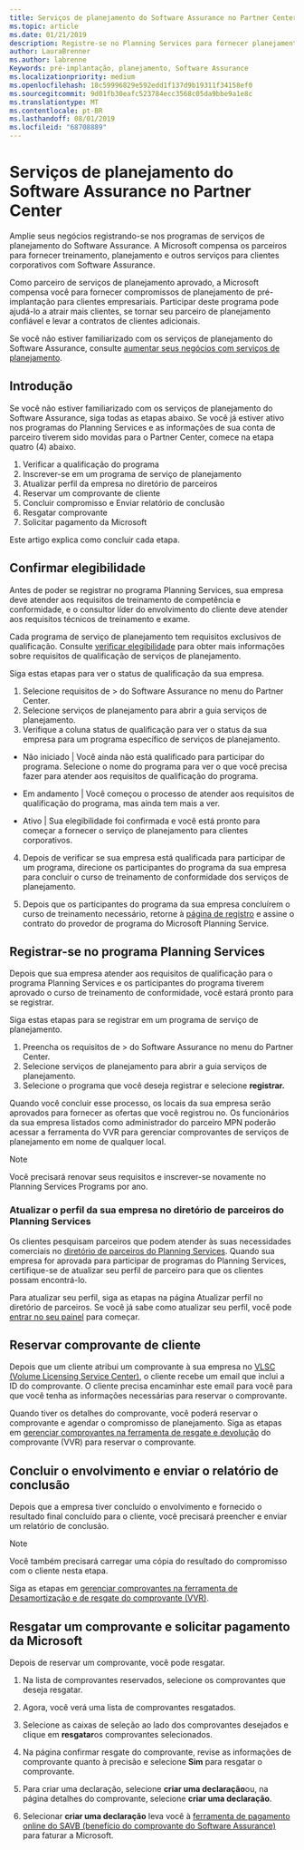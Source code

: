 ```yaml
---
title: Serviços de planejamento do Software Assurance no Partner Center | Centro de parceiros
ms.topic: article
ms.date: 01/21/2019
description: Registre-se no Planning Services para fornecer planejamento de pré-implantação para clientes corporativos
author: LauraBrenner
ms.author: labrenne
Keywords: pré-implantação, planejamento, Software Assurance
ms.localizationpriority: medium
ms.openlocfilehash: 18c59996829e592edd1f137d9b19311f34158ef0
ms.sourcegitcommit: 9d01fb30eafc523784ecc3568c05da9bbe9a1e8c
ms.translationtype: MT
ms.contentlocale: pt-BR
ms.lasthandoff: 08/01/2019
ms.locfileid: "68708889"
---
```

# <a name="software-assurance-planning-services-in-partner-center"></a>Serviços de planejamento do Software Assurance no Partner Center

Amplie seus negócios registrando-se nos programas de serviços de planejamento do Software Assurance. A Microsoft compensa os parceiros para fornecer treinamento, planejamento e outros serviços para clientes corporativos com Software Assurance.

Como parceiro de serviços de planejamento aprovado, a Microsoft compensa você para fornecer compromissos de planejamento de pré-implantação para clientes empresariais. Participar deste programa pode ajudá-lo a atrair mais clientes, se tornar seu parceiro de planejamento confiável e levar a contratos de clientes adicionais.

Se você não estiver familiarizado com os serviços de planejamento do Software Assurance, consulte [aumentar seus negócios com serviços de planejamento](https://planningservices.partners.extranet.microsoft.com/en/Pages/default.aspx).


## <a name="get-started"></a>Introdução

Se você não estiver familiarizado com os serviços de planejamento do Software Assurance, siga todas as etapas abaixo. Se você já estiver ativo nos programas do Planning Services e as informações de sua conta de parceiro tiverem sido movidas para o Partner Center, comece na etapa quatro (4) abaixo. 

1. Verificar a qualificação do programa 
2. Inscrever-se em um programa de serviço de planejamento
3. Atualizar perfil da empresa no diretório de parceiros
4. Reservar um comprovante de cliente 
5. Concluir compromisso e Enviar relatório de conclusão
6. Resgatar comprovante 
7. Solicitar pagamento da Microsoft

Este artigo explica como concluir cada etapa.

## <a name="confirm-eligibility"></a>Confirmar elegibilidade

Antes de poder se registrar no programa Planning Services, sua empresa deve atender aos requisitos de treinamento de competência e conformidade, e o consultor líder do envolvimento do cliente deve atender aos requisitos técnicos de treinamento e exame. 

Cada programa de serviço de planejamento tem requisitos exclusivos de qualificação. Consulte [verificar elegibilidade](https://planningservices.partners.extranet.microsoft.com/en/Pages/partnereligibilityrequirements.aspx) para obter mais informações sobre requisitos de qualificação de serviços de planejamento.

Siga estas etapas para ver o status de qualificação da sua empresa.

1. Selecione requisitos de > do Software Assurance no menu do Partner Center. 
2. Selecione serviços de planejamento para abrir a guia serviços de planejamento.
3. Verifique a coluna status de qualificação para ver o status da sua empresa para um programa específico de serviços de planejamento. 

- Não iniciado | Você ainda não está qualificado para participar do programa. Selecione o nome do programa para ver o que você precisa fazer para atender aos requisitos de qualificação do programa.

- Em andamento | Você começou o processo de atender aos requisitos de qualificação do programa, mas ainda tem mais a ver.

- Ativo | Sua elegibilidade foi confirmada e você está pronto para começar a fornecer o serviço de planejamento para clientes corporativos. 

4. Depois de verificar se sua empresa está qualificada para participar de um programa, direcione os participantes do programa da sua empresa para concluir o curso de treinamento de conformidade dos serviços de planejamento. 

5. Depois que os participantes do programa da sua empresa concluírem o curso de treinamento necessário, retorne à [página de registro](https://planningservices.partners.extranet.microsoft.com/en/Pages/GetRegistered.aspx) e assine o contrato do provedor de programa do Microsoft Planning Service. 

## <a name="enroll-in-the-planning-services-program"></a>Registrar-se no programa Planning Services

Depois que sua empresa atender aos requisitos de qualificação para o programa Planning Services e os participantes do programa tiverem aprovado o curso de treinamento de conformidade, você estará pronto para se registrar. 

Siga estas etapas para se registrar em um programa de serviço de planejamento.

1. Preencha os requisitos de > do Software Assurance no menu do Partner Center. 
2. Selecione serviços de planejamento para abrir a guia serviços de planejamento.
3. Selecione o programa que você deseja registrar e selecione **registrar.**

Quando você concluir esse processo, os locais da sua empresa serão aprovados para fornecer as ofertas que você registrou no. Os funcionários da sua empresa listados como administrador do parceiro MPN poderão acessar a ferramenta do VVR para gerenciar comprovantes de serviços de planejamento em nome de qualquer local.
>[!Note]
> Você precisará renovar seus requisitos e inscrever-se novamente no Planning Services Programs por ano.

### <a name="update-your-companys-profile-in-the-planning-services-partner-directory"></a>Atualizar o perfil da sua empresa no diretório de parceiros do Planning Services 

Os clientes pesquisam parceiros que podem atender às suas necessidades comerciais no [diretório de parceiros do Planning Services](https://directory.partners.extranet.microsoft.com/psbproviders/). Quando sua empresa for aprovada para participar de programas do Planning Services, certifique-se de atualizar seu perfil de parceiro para que os clientes possam encontrá-lo. 

Para atualizar seu perfil, siga as etapas na página Atualizar perfil no diretório de parceiros. Se você já sabe como atualizar seu perfil, você pode [entrar no seu painel](https://planningservices.partners.extranet.microsoft.com/en/Pages/dashboard.aspx) para começar.  

## <a name="reserve-customer-voucher"></a>Reservar comprovante de cliente

Depois que um cliente atribui um comprovante à sua empresa no [VLSC (Volume Licensing Service Center)](https://www.microsoft.com/Licensing/servicecenter/default.aspx), o cliente recebe um email que inclui a ID do comprovante. O cliente precisa encaminhar este email para você para que você tenha as informações necessárias para reservar o comprovante. 

Quando tiver os detalhes do comprovante, você poderá reservar o comprovante e agendar o compromisso de planejamento. Siga as etapas em [gerenciar comprovantes na ferramenta de resgate e devolução](voucher-validation-tool.md) do comprovante (VVR) para reservar o comprovante.  

## <a name="complete-the-engagement-and-submit-completion-report"></a>Concluir o envolvimento e enviar o relatório de conclusão

Depois que a empresa tiver concluído o envolvimento e fornecido o resultado final concluído para o cliente, você precisará preencher e enviar um relatório de conclusão.

>[!NOTE]
> Você também precisará carregar uma cópia do resultado do compromisso com o cliente nesta etapa. 


Siga as etapas em [gerenciar comprovantes na ferramenta de Desamortização e de resgate do comprovante (VVR)](voucher-validation-tool.md).

## <a name="redeem-a-voucher-and-request-payment-from-microsoft"></a>Resgatar um comprovante e solicitar pagamento da Microsoft

Depois de reservar um comprovante, você pode resgatar. 

1. Na lista de comprovantes reservados, selecione os comprovantes que deseja resgatar. 
2. Agora, você verá uma lista de comprovantes resgatados.
3. Selecione as caixas de seleção ao lado dos comprovantes desejados e clique em **resgatar**os comprovantes selecionados.
4. Na página confirmar resgate do comprovante, revise as informações de comprovante quanto à precisão e selecione **Sim** para resgatar o comprovante.

5. Para criar uma declaração, selecione **criar uma declaração**ou, na página detalhes do comprovante, selecione **criar uma declaração**.

6. Selecionar **criar uma declaração** leva você à [ferramenta de pagamento online do SAVB (benefício do comprovante do Software Assurance)](https://planningservices.partners.extranet.microsoft.com/en/Pages/getpaid.aspx) para faturar a Microsoft.



